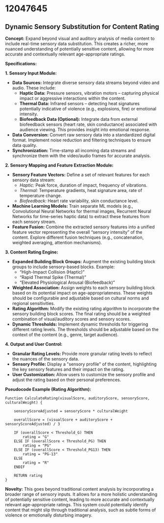 # 12047645

## Dynamic Sensory Substitution for Content Rating

**Concept:** Expand beyond visual and auditory analysis of media content to include real-time sensory data substitution. This creates a richer, more nuanced understanding of potentially sensitive content, allowing for more accurate and contextually relevant age-appropriate ratings.

**Specifications:**

**1. Sensory Input Module:**

*   **Data Sources:** Integrate diverse sensory data streams beyond video and audio. These include:
    *   **Haptic Data:** Pressure sensors, vibration motors – capturing physical impact or aggressive interactions within the content.
    *   **Thermal Data:** Infrared sensors – detecting heat signatures potentially indicative of violence (e.g., explosions, fire) or emotional intensity.
    *   **Biofeedback Data (Optional):** Integrate data from external biofeedback sensors (heart rate, skin conductance) associated with audience viewing. This provides insight into emotional response.
*   **Data Conversion:** Convert raw sensory data into a standardized digital format.  Implement noise reduction and filtering techniques to ensure data quality.
*   **Synchronization:**  Time-stamp all incoming data streams and synchronize them with the video/audio frames for accurate analysis.

**2. Sensory Mapping and Feature Extraction Module:**

*   **Sensory Feature Vectors:** Define a set of relevant features for each sensory data stream:
    *   *Haptic:* Peak force, duration of impact, frequency of vibrations.
    *   *Thermal:* Temperature gradients, heat signature area, rate of temperature change.
    *   *Biofeedback:* Heart rate variability, skin conductance level.
*   **Machine Learning Models:** Train separate ML models (e.g., Convolutional Neural Networks for thermal images, Recurrent Neural Networks for time-series haptic data) to extract these features from each sensory stream.
*   **Feature Fusion:** Combine the extracted sensory features into a unified feature vector representing the overall “sensory intensity” of the content. Explore different fusion techniques (e.g., concatenation, weighted averaging, attention mechanisms).

**3. Content Rating Engine:**

*   **Expanded Building Block Groups:** Augment the existing building block groups to include sensory-based blocks.  Example:
    *   “High-Impact Collision (Haptic)”
    *   “Rapid Thermal Spike (Thermal)”
    *    “Elevated Physiological Arousal (Biofeedback)”
*   **Weighted Association:**  Assign weights to each sensory building block based on its potential impact on age-appropriateness.  These weights should be configurable and adjustable based on cultural norms and regional sensitivities.
*   **Rating Algorithm:**  Modify the existing rating algorithm to incorporate the sensory building block scores.  The final rating should be a weighted combination of visual/auditory scores and sensory scores.
*   **Dynamic Thresholds:** Implement dynamic thresholds for triggering different rating levels.  The thresholds should be adjustable based on the context of the content (e.g., genre, target audience).

**4. Output and User Control:**

*   **Granular Rating Levels:**  Provide more granular rating levels to reflect the nuances of the sensory data.
*   **Sensory Profile:** Display a "sensory profile" of the content, highlighting the key sensory features and their impact on the rating.
*   **User Customization:** Allow users to customize the sensory profile and adjust the rating based on their personal preferences.

**Pseudocode Example (Rating Algorithm):**

```
Function CalculateRating(visualScore, auditoryScore, sensoryScore, culturalWeight) {

    sensoryScoreAdjusted = sensoryScore * culturalWeight
    
    overallScore = (visualScore + auditoryScore + sensoryScoreAdjusted) / 3

    IF (overallScore < Threshold_G) THEN
        rating = "G"
    ELSE IF (overallScore < Threshold_PG) THEN
        rating = "PG"
    ELSE IF (overallScore < Threshold_PG13) THEN
        rating = "PG-13"
    ELSE
        rating = "R"
    ENDIF

    RETURN rating
}
```

**Novelty:** This goes beyond traditional content analysis by incorporating a broader range of sensory inputs.  It allows for a more holistic understanding of potentially sensitive content, leading to more accurate and contextually relevant age-appropriate ratings. This system could potentially identify content that might slip through traditional analysis, such as subtle forms of violence or emotionally disturbing imagery.